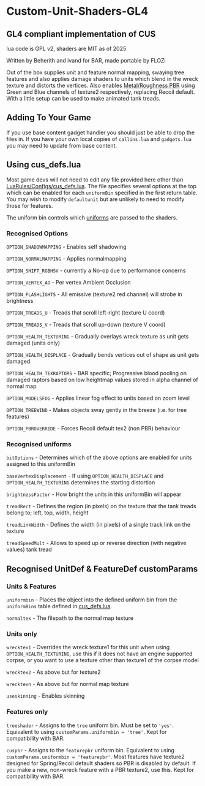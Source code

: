# Custom-Unit-Shaders-GL4
## GL4 compliant implementation of CUS
lua code is GPL v2, shaders are MIT as of 2025

Written by Beherith and ivand for BAR, made portable by FLOZi

Out of the box supplies unit and feature normal mapping, swaying tree features and also applies damage shaders to units which blend in the wreck texture and distorts the vertices. Also enables [Metal/Roughness PBR](https://blog.turbosquid.com/2023/07/27/an-intro-to-physically-based-rendering-material-workflows-and-metallic-roughness/) using Green and Blue channels of texture2 respectively, replacing Recoil default. With a little setup can be used to make animated tank treads.

## Adding To Your Game
If you use base content gadget handler you should just be able to drop the files in. If you have your own local copies of `callins.lua` and `gadgets.lua` you may need to update from base content.

## Using cus_defs.lua
Most game devs will not need to edit any file provided here other than [LuaRules/Configs/cus_defs.lua](LuaRules/Configs/cus_defs.lua). The file specifies several options at the top which can be enabled for each `uniformBin` specified in the first return table. You may wish to modify `defaultunit` but are unlikely to need to modify those for features. 

The uniform bin controls which [uniforms](https://www.khronos.org/opengl/wiki/Uniform_(GLSL)) are passed to the shaders.

### Recognised Options

`OPTION_SHADOWMAPPING` - Enables self shadowing

`OPTION_NORMALMAPPING` - Applies normalmapping

`OPTION_SHIFT_RGBHSV`	- currently a No-op due to performance concerns

`OPTION_VERTEX_AO` - Per vertex Ambient Occlusion

`OPTION_FLASHLIGHTS` - All emissive (texture2 red channel) will strobe in brightness

`OPTION_TREADS_U` - Treads that scroll left-right (texture U coord)

`OPTION_TREADS_V` - Treads that scroll up-down (texture V coord)

`OPTION_HEALTH_TEXTURING` - Gradually overlays wreck texture as unit gets damaged (units only)

`OPTION_HEALTH_DISPLACE` - Gradually bends vertices out of shape as unit gets damaged

`OPTION_HEALTH_TEXRAPTORS` - BAR specific; Progressive blood pooling on damaged raptors based on low heightmap values stored in alpha channel of normal map

`OPTION_MODELSFOG` - Applies linear fog effect to units based on zoom level

`OPTION_TREEWIND` - Makes objects sway gently in the breeze (i.e. for tree features)

`OPTION_PBROVERRIDE` - Forces Recoil default tex2 (non PBR) behaviour

### Recognised uniforms

`bitOptions` - Determines which of the above options are enabled for units assigned to this uniformBin

`baseVertexDisplacement` - If using `OPTION_HEALTH_DISPLACE` and `OPTION_HEALTH_TEXTURING` determines the starting distortion

`brightnessFactor` - How bright the units in this uniformBin will appear

`treadRect` - Defines the region (in pixels) on the texture that the tank treads belong to; left, top, width, height

`treadLinkWidth` - Defines the width (in pixels) of a single track link on the texture

`treadSpeedMult` - Allows to speed up or reverse direction (with negative values) tank tread 

## Recognised UnitDef & FeatureDef customParams

### Units & Features

`uniformbin` - Places the object into the defined uniform bin from the `uniformBins` table defined in [cus_defs.lua](LuaRules/Configs/cus_defs.lua).

`normaltex` - The filepath to the normal map texture

### Units only

`wrecktex1` - Overrides the wreck texture1 for this unit when using `OPTION_HEALTH_TEXTURING`, use this if it does not have an engine supported corpse, or you want to use a texture other than texture1 of the corpse model

`wrecktex2` - As above but for texture2

`wrecktexn` - As above but for normal map texture

`useskinning` - Enables skinning

### Features only

`treeshader` - Assigns to the `tree` uniform bin. Must be set to `'yes'`. Equivalent to using `customParams.uniformbin = 'tree'`. Kept for compatibility with BAR.

`cuspbr` - Assigns to the `featurepbr` uniform bin. Equivalent to using `customParams.uniformbin = 'featurepbr'`. Most features have texture2 designed for Spring/Recoil default shaders so PBR is disabled by default. If you make a new, non-wreck feature with a PBR texture2, use this. Kept for compatibility with BAR.
